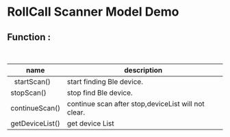 # RollCall Scanner Model Demo


## Function :
<br>

|       name       |       description         |
|    -----------   |    -------------------    |
|   startScan()   |  start finding Ble device.|
|     stopScan()    |  stop find Ble device.    |
|    continueScan() |  continue scan after stop,deviceList will not clear.|
|   getDeviceList() |  get device List         |
